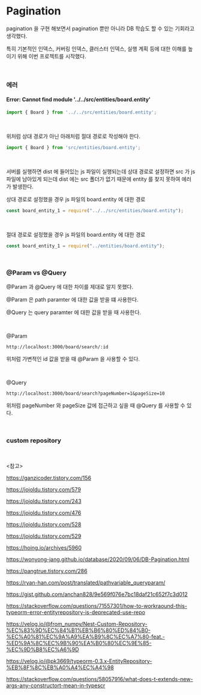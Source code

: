 # Pagination

pagination 을 구현 해보면서 pagination 뿐만 아니라 DB 학습도 할 수 있는 기회라고 생각했다. 

특히 기본적인 인덱스, 커버링 인덱스, 클러스터 인덱스, 실행 계획 등에 대한 이해를 높이기 위해 이번 프로젝트를 시작했다.

<br>

### 에러

#### Error: Cannot find module '../../src/entities/board.entity'

```typescript
import { Board } from '../../src/entities/board.entity';
```

<br>

위처럼 상대 경로가 아닌 아래처럼 절대 경로로 작성해야 한다.

```typescript
import { Board } from 'src/entities/board.entity';
```

<br>

서버를 실행하면 dist 에 들어있는 js 파일이 실행되는데 상대 경로로 설정하면 src 가 js 파일에 남아있게 되는데 dist 에는 src 폴더가 없기 때문에 entity 를 찾지 못하여 에러가 발생한다.

상대 경로로 설정했을 경우 js 파일의 board.entity 에 대한 경로

```js
const board_entity_1 = require("../../src/entities/board.entity");
```

<br>

절대 경로로 설정했을 경우 js 파일의 board.entity 에 대한 경로

```javascript
const board_entity_1 = require("../entities/board.entity");
```

<br>

### @Param vs @Query

@Param 과 @Query 에 대한 차이를 제대로 알지 못했다.

@Param 은 path paramter 에 대한 값을 받을 떄 사용한다. 

@Query 는 query paramter 에 대한 값을 받을 때 사용한다.

<br>

@Param

```
http://localhost:3000/board/search/:id
```

위처럼 가변적인 id 값을 받을 때 @Param 을 사용할 수 있다.

<br>

@Query

```
http://localhost:3000/board/search?pageNumber=1&pageSize=10
```

위처럼 pageNumber 와 pageSize 값에 접근하고 싶을 때 @Query 를 사용할 수 있다.

<br>

### custom repository



<br>

<참고>

https://ganzicoder.tistory.com/156

https://jojoldu.tistory.com/579

https://jojoldu.tistory.com/243

https://jojoldu.tistory.com/476

https://jojoldu.tistory.com/528

https://jojoldu.tistory.com/529

https://hoing.io/archives/5960

https://wonyong-jang.github.io/database/2020/09/06/DB-Pagination.html

https://pangtrue.tistory.com/286

https://ryan-han.com/post/translated/pathvariable_queryparam/

https://gist.github.com/anchan828/9e569f076e7bc18daf21c652f7c3d012

https://stackoverflow.com/questions/71557301/how-to-workraound-this-typeorm-error-entityrepository-is-deprecated-use-repo

https://velog.io/@from_numpy/Nest-Custom-Repository-%EC%83%9D%EC%84%B1%EB%B6%80%ED%84%B0-%EC%A0%81%EC%9A%A9%EA%B9%8C%EC%A7%80-feat.-%ED%9A%8C%EC%9B%90%EA%B0%80%EC%9E%85-%EC%9D%B8%EC%A6%9D

https://velog.io/@pk3669/typeorm-0.3.x-EntityRepository-%EB%8F%8C%EB%A0%A4%EC%A4%98

https://stackoverflow.com/questions/58057916/what-does-t-extends-new-args-any-constructort-mean-in-typescr


